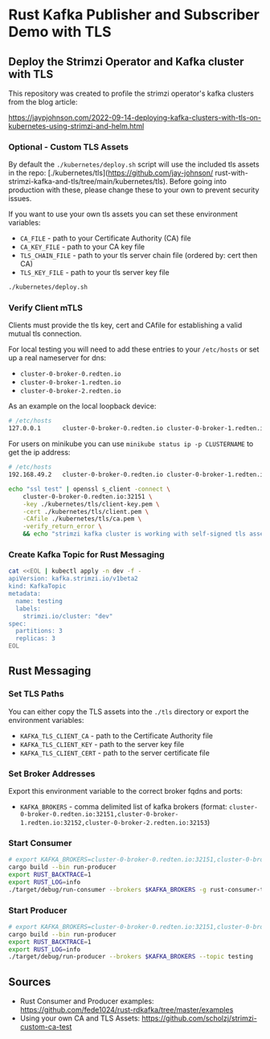 # Rust Kafka Publisher and Subscriber Demo with TLS

## Deploy the Strimzi Operator and Kafka cluster with TLS

This repository was created to profile the strimzi operator's kafka clusters from the blog article:

https://jaypjohnson.com/2022-09-14-deploying-kafka-clusters-with-tls-on-kubernetes-using-strimzi-and-helm.html

### Optional - Custom TLS Assets 

By default the ``./kubernetes/deploy.sh`` script will use the included tls assets in the repo: [./kubernetes/tls](https://github.com/jay-johnson/
rust-with-strimzi-kafka-and-tls/tree/main/kubernetes/tls). Before going into production with these, please change these to your own to prevent security issues.

If you want to use your own tls assets you can set these environment variables:

- ``CA_FILE`` - path to your Certificate Authority (CA) file
- ``CA_KEY_FILE`` - path to your CA key file
- ``TLS_CHAIN_FILE`` - path to your tls server chain file (ordered by: cert then CA)
- ``TLS_KEY_FILE`` - path to your tls server key file

```bash
./kubernetes/deploy.sh
```

### Verify Client mTLS

Clients must provide the tls key, cert and CAfile for establishing a valid mutual tls connection.

For local testing you will need to add these entries to your ``/etc/hosts`` or set up a real nameserver for dns:

- ``cluster-0-broker-0.redten.io``
- ``cluster-0-broker-1.redten.io``
- ``cluster-0-broker-2.redten.io``

As an example on the local loopback device:

```bash
# /etc/hosts
127.0.0.1      cluster-0-broker-0.redten.io cluster-0-broker-1.redten.io cluster-0-broker-2.redten.io
```

For users on minikube you can use ``minikube status ip -p CLUSTERNAME`` to get the ip address:

```bash
# /etc/hosts
192.168.49.2   cluster-0-broker-0.redten.io cluster-0-broker-1.redten.io cluster-0-broker-2.redten.io
```

```bash
echo "ssl test" | openssl s_client -connect \
    cluster-0-broker-0.redten.io:32151 \
    -key ./kubernetes/tls/client-key.pem \
    -cert ./kubernetes/tls/client.pem \
    -CAfile ./kubernetes/tls/ca.pem \
    -verify_return_error \
    && echo "strimzi kafka cluster is working with self-signed tls assets!"
```

### Create Kafka Topic for Rust Messaging

```bash
cat <<EOL | kubectl apply -n dev -f -
apiVersion: kafka.strimzi.io/v1beta2
kind: KafkaTopic
metadata:
  name: testing
  labels:
    strimzi.io/cluster: "dev"
spec:
  partitions: 3
  replicas: 3
EOL
```

## Rust Messaging

### Set TLS Paths

You can either copy the TLS assets into the ``./tls`` directory or export the environment variables:

- ``KAFKA_TLS_CLIENT_CA`` - path to the Certificate Authority file
- ``KAFKA_TLS_CLIENT_KEY`` - path to the server key file
- ``KAFKA_TLS_CLIENT_CERT`` - path to the server certificate file

### Set Broker Addresses

Export this environment variable to the correct broker fqdns and ports:

- ``KAFKA_BROKERS`` - comma delimited list of kafka brokers (format: ``cluster-0-broker-0.redten.io:32151,cluster-0-broker-1.redten.io:32152,cluster-0-broker-2.redten.io:32153``)

### Start Consumer

```bash
# export KAFKA_BROKERS=cluster-0-broker-0.redten.io:32151,cluster-0-broker-1.redten.io:32152,cluster-0-broker-2.redten.io:32153
cargo build --bin run-producer
export RUST_BACKTRACE=1
export RUST_LOG=info
./target/debug/run-consumer --brokers $KAFKA_BROKERS -g rust-consumer-testing --topics testing
```

### Start Producer

```bash
# export KAFKA_BROKERS=cluster-0-broker-0.redten.io:32151,cluster-0-broker-1.redten.io:32152,cluster-0-broker-2.redten.io:32153
cargo build --bin run-producer
export RUST_BACKTRACE=1
export RUST_LOG=info
./target/debug/run-producer --brokers $KAFKA_BROKERS --topic testing
```

## Sources

- Rust Consumer and Producer examples: https://github.com/fede1024/rust-rdkafka/tree/master/examples
- Using your own CA and TLS Assets: https://github.com/scholzj/strimzi-custom-ca-test
